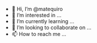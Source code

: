 - 👋 Hi, I’m @matequiro
- 👀 I’m interested in ...
- 🌱 I’m currently learning ...
- 💞️ I’m looking to collaborate on ...
- 📫 How to reach me ...

<!---
matequiro/matequiro is a ✨ special ✨ repository because its `README.md` (this file) appears on your GitHub profile.
You can click the Preview link to take a look at your changes.
--->
